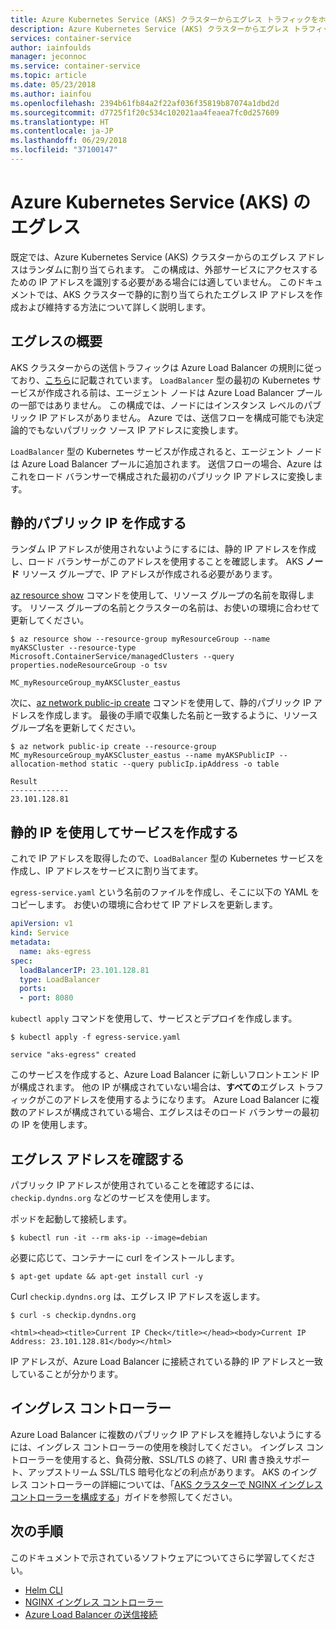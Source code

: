 ```yaml
---
title: Azure Kubernetes Service (AKS) クラスターからエグレス トラフィックをホワイトリストに登録する
description: Azure Kubernetes Service (AKS) クラスターからエグレス トラフィックをホワイトリストに登録する
services: container-service
author: iainfoulds
manager: jeconnoc
ms.service: container-service
ms.topic: article
ms.date: 05/23/2018
ms.author: iainfou
ms.openlocfilehash: 2394b61fb84a2f22af036f35819b87074a1dbd2d
ms.sourcegitcommit: d7725f1f20c534c102021aa4feaea7fc0d257609
ms.translationtype: HT
ms.contentlocale: ja-JP
ms.lasthandoff: 06/29/2018
ms.locfileid: "37100147"
---
```

# <a name="azure-kubernetes-service-aks-egress"></a>Azure Kubernetes Service (AKS) のエグレス

既定では、Azure Kubernetes Service (AKS) クラスターからのエグレス アドレスはランダムに割り当てられます。 この構成は、外部サービスにアクセスするための IP アドレスを識別する必要がある場合には適していません。 このドキュメントでは、AKS クラスターで静的に割り当てられたエグレス IP アドレスを作成および維持する方法について詳しく説明します。

## <a name="egress-overview"></a>エグレスの概要

AKS クラスターからの送信トラフィックは Azure Load Balancer の規則に従っており、[こちら][outbound-connections]に記載されています。 `LoadBalancer` 型の最初の Kubernetes サービスが作成される前は、エージェント ノードは Azure Load Balancer プールの一部ではありません。 この構成では、ノードにはインスタンス レベルのパブリック IP アドレスがありません。 Azure では、送信フローを構成可能でも決定論的でもないパブリック ソース IP アドレスに変換します。

`LoadBalancer` 型の Kubernetes サービスが作成されると、エージェント ノードは Azure Load Balancer プールに追加されます。 送信フローの場合、Azure はこれをロード バランサーで構成された最初のパブリック IP アドレスに変換します。

## <a name="create-a-static-public-ip"></a>静的パブリック IP を作成する

ランダム IP アドレスが使用されないようにするには、静的 IP アドレスを作成し、ロード バランサーがこのアドレスを使用することを確認します。 AKS **ノード** リソース グループで、IP アドレスが作成される必要があります。

[az resource show][az-resource-show] コマンドを使用して、リソース グループの名前を取得します。 リソース グループの名前とクラスターの名前は、お使いの環境に合わせて更新してください。

```
$ az resource show --resource-group myResourceGroup --name myAKSCluster --resource-type Microsoft.ContainerService/managedClusters --query properties.nodeResourceGroup -o tsv

MC_myResourceGroup_myAKSCluster_eastus
```

次に、[az network public-ip create][public-ip-create] コマンドを使用して、静的パブリック IP アドレスを作成します。 最後の手順で収集した名前と一致するように、リソース グループ名を更新してください。

```console
$ az network public-ip create --resource-group MC_myResourceGroup_myAKSCluster_eastus --name myAKSPublicIP --allocation-method static --query publicIp.ipAddress -o table

Result
-------------
23.101.128.81
```

## <a name="create-a-service-with-the-static-ip"></a>静的 IP を使用してサービスを作成する

これで IP アドレスを取得したので、`LoadBalancer` 型の Kubernetes サービスを作成し、IP アドレスをサービスに割り当てます。

`egress-service.yaml` という名前のファイルを作成し、そこに以下の YAML をコピーします。 お使いの環境に合わせて IP アドレスを更新します。

```yaml
apiVersion: v1
kind: Service
metadata:
  name: aks-egress
spec:
  loadBalancerIP: 23.101.128.81
  type: LoadBalancer
  ports:
  - port: 8080
```

`kubectl apply` コマンドを使用して、サービスとデプロイを作成します。

```console
$ kubectl apply -f egress-service.yaml

service "aks-egress" created
```

このサービスを作成すると、Azure Load Balancer に新しいフロントエンド IP が構成されます。 他の IP が構成されていない場合は、**すべての**エグレス トラフィックがこのアドレスを使用するようになります。 Azure Load Balancer に複数のアドレスが構成されている場合、エグレスはそのロード バランサーの最初の IP を使用します。

## <a name="verify-egress-address"></a>エグレス アドレスを確認する

パブリック IP アドレスが使用されていることを確認するには、`checkip.dyndns.org` などのサービスを使用します。

ポッドを起動して接続します。

```console
$ kubectl run -it --rm aks-ip --image=debian
```

必要に応じて、コンテナーに curl をインストールします。

```console
$ apt-get update && apt-get install curl -y
```

Curl `checkip.dyndns.org` は、エグレス IP アドレスを返します。

```console
$ curl -s checkip.dyndns.org

<html><head><title>Current IP Check</title></head><body>Current IP Address: 23.101.128.81</body></html>
```

IP アドレスが、Azure Load Balancer に接続されている静的 IP アドレスと一致していることが分かります。

## <a name="ingress-controller"></a>イングレス コントローラー

Azure Load Balancer に複数のパブリック IP アドレスを維持しないようにするには、イングレス コントローラーの使用を検討してください。 イングレス コントローラーを使用すると、負荷分散、SSL/TLS の終了、URI 書き換えサポート、アップストリーム SSL/TLS 暗号化などの利点があります。 AKS のイングレス コントローラーの詳細については、「[AKS クラスターで NGINX イングレス コントローラーを構成する][ingress-aks-cluster]」ガイドを参照してください。

## <a name="next-steps"></a>次の手順

このドキュメントで示されているソフトウェアについてさらに学習してください。

- [Helm CLI][helm-cli-install]
- [NGINX イングレス コントローラー][nginx-ingress]
- [Azure Load Balancer の送信接続][outbound-connections]

<!-- LINKS - internal -->
[az-resource-show]: /cli/azure/resource#az-resource-show
[azure-cli-install]: /cli/azure/install-azure-cli
[azure-cloud-shell]: ../cloud-shell/overview.md
[aks-faq-resource-group]: faq.md#why-are-two-resource-groups-created-with-aks
[create-aks-cluster]: ./kubernetes-walkthrough.md
[helm-cli-install]: ./kubernetes-helm.md#install-helm-cli
[ingress-aks-cluster]: ./ingress.md
[outbound-connections]: ../load-balancer/load-balancer-outbound-connections.md#scenarios
[public-ip-create]: /cli/azure/network/public-ip#az-network-public-ip-create

<!-- LINKS - external -->
[nginx-ingress]: https://github.com/kubernetes/ingress-nginx
